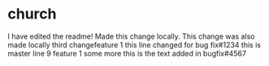 church
======

I have edited the readme!
Made this change locally.
This change was also made locally
third changefeature 1
this line changed for bug fix#1234
this is master line 9
feature 1 some more
this is the text added in bugfix#4567